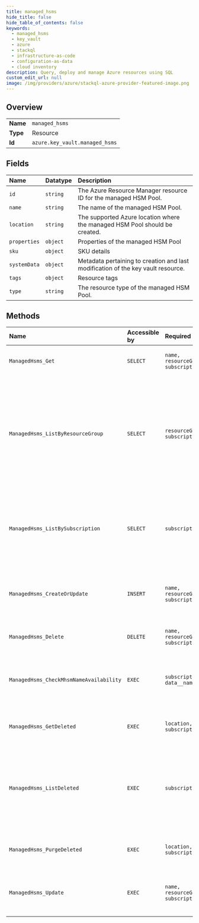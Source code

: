```yaml
---
title: managed_hsms
hide_title: false
hide_table_of_contents: false
keywords:
  - managed_hsms
  - key_vault
  - azure    
  - stackql
  - infrastructure-as-code
  - configuration-as-data
  - cloud inventory
description: Query, deploy and manage Azure resources using SQL
custom_edit_url: null
image: /img/providers/azure/stackql-azure-provider-featured-image.png
---
```

  
    

## Overview
<table><tbody>
<tr><td><b>Name</b></td><td><code>managed_hsms</code></td></tr>
<tr><td><b>Type</b></td><td>Resource</td></tr>
<tr><td><b>Id</b></td><td><code>azure.key_vault.managed_hsms</code></td></tr>
</tbody></table>

## Fields
| Name | Datatype | Description |
|:-----|:---------|:------------|
| `id` | `string` | The Azure Resource Manager resource ID for the managed HSM Pool. |
| `name` | `string` | The name of the managed HSM Pool. |
| `location` | `string` | The supported Azure location where the managed HSM Pool should be created. |
| `properties` | `object` | Properties of the managed HSM Pool |
| `sku` | `object` | SKU details |
| `systemData` | `object` | Metadata pertaining to creation and last modification of the key vault resource. |
| `tags` | `object` | Resource tags |
| `type` | `string` | The resource type of the managed HSM Pool. |
## Methods
| Name | Accessible by | Required Params | Description |
|:-----|:--------------|:----------------|:------------|
| `ManagedHsms_Get` | `SELECT` | `name, resourceGroupName, subscriptionId` | Gets the specified managed HSM Pool. |
| `ManagedHsms_ListByResourceGroup` | `SELECT` | `resourceGroupName, subscriptionId` | The List operation gets information about the managed HSM Pools associated with the subscription and within the specified resource group. |
| `ManagedHsms_ListBySubscription` | `SELECT` | `subscriptionId` | The List operation gets information about the managed HSM Pools associated with the subscription. |
| `ManagedHsms_CreateOrUpdate` | `INSERT` | `name, resourceGroupName, subscriptionId` | Create or update a managed HSM Pool in the specified subscription. |
| `ManagedHsms_Delete` | `DELETE` | `name, resourceGroupName, subscriptionId` | Deletes the specified managed HSM Pool. |
| `ManagedHsms_CheckMhsmNameAvailability` | `EXEC` | `subscriptionId, data__name` | Checks that the managed hsm name is valid and is not already in use. |
| `ManagedHsms_GetDeleted` | `EXEC` | `location, name, subscriptionId` | Gets the specified deleted managed HSM. |
| `ManagedHsms_ListDeleted` | `EXEC` | `subscriptionId` | The List operation gets information about the deleted managed HSMs associated with the subscription. |
| `ManagedHsms_PurgeDeleted` | `EXEC` | `location, name, subscriptionId` | Permanently deletes the specified managed HSM. |
| `ManagedHsms_Update` | `EXEC` | `name, resourceGroupName, subscriptionId` | Update a managed HSM Pool in the specified subscription. |
